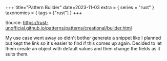 +++
title="Pattern Builder"
date=2023-11-03
extra = { series = "rust" }
taxonomies = { tags = ["rust"] }
+++

Source: <https://rust-unofficial.github.io/patterns/patterns/creational/builder.html>

My use case went away so didn't bother generate a snippet like I planned but kept the link so it's easier to find if this comes up again.
Decided to let them create an object with default values and then change the fields as it suits them.
